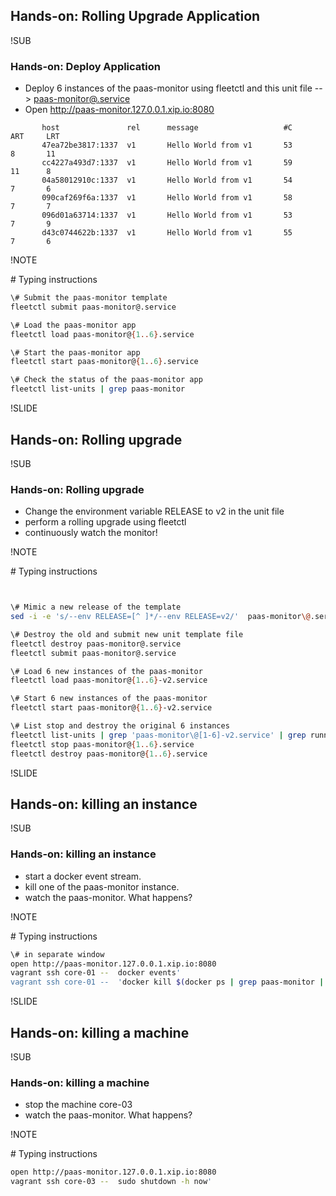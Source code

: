 ## Hands-on: Rolling Upgrade Application

!SUB
### Hands-on: Deploy Application
* Deploy 6 instances of the paas-monitor using fleetctl and this unit file --> [paas-monitor@.service](https://raw.githubusercontent.com/mvanholsteijn/coreos-container-platform-as-a-service/master/fleet-units/paas-monitor/paas-monitor%40.service)  
* Open http://paas-monitor.127.0.0.1.xip.io:8080

```
       host               rel      message                   #C       ART     LRT
       47ea72be3817:1337  v1       Hello World from v1       53       8       11
       cc4227a493d7:1337  v1       Hello World from v1       59       11      8
       04a58012910c:1337  v1       Hello World from v1       54       7       6
       090caf269f6a:1337  v1       Hello World from v1       58       7       7
       096d01a63714:1337  v1       Hello World from v1       53       7       9
       d43c0744622b:1337  v1       Hello World from v1       55       7       6
```


!NOTE

\# Typing instructions
```bash
\# Submit the paas-monitor template
fleetctl submit paas-monitor@.service

\# Load the paas-monitor app
fleetctl load paas-monitor@{1..6}.service

\# Start the paas-monitor app
fleetctl start paas-monitor@{1..6}.service

\# Check the status of the paas-monitor app
fleetctl list-units | grep paas-monitor
```

!SLIDE
## Hands-on: Rolling upgrade

!SUB
### Hands-on: Rolling upgrade
* Change the environment variable RELEASE to v2 in the unit file
* perform a rolling upgrade using fleetctl
* continuously watch the monitor!


!NOTE

\# Typing instructions
```bash


\# Mimic a new release of the template
sed -i -e 's/--env RELEASE=[^ ]*/--env RELEASE=v2/'  paas-monitor\@.service

\# Destroy the old and submit new unit template file
fleetctl destroy paas-monitor@.service
fleetctl submit paas-monitor@.service

\# Load 6 new instances of the paas-monitor
fleetctl load paas-monitor@{1..6}-v2.service

\# Start 6 new instances of the paas-monitor
fleetctl start paas-monitor@{1..6}-v2.service

\# List stop and destroy the original 6 instances
fleetctl list-units | grep 'paas-monitor\@[1-6]-v2.service' | grep running
fleetctl stop paas-monitor@{1..6}.service
fleetctl destroy paas-monitor@{1..6}.service
```

!SLIDE
## Hands-on: killing an instance

!SUB
### Hands-on: killing an instance
* start a docker event stream.
* kill one of the paas-monitor instance.
* watch the paas-monitor. What happens?

!NOTE

\# Typing instructions
```bash
\# in separate window
open http://paas-monitor.127.0.0.1.xip.io:8080
vagrant ssh core-01 --  docker events'
vagrant ssh core-01 --  'docker kill $(docker ps | grep paas-monitor | awk "{ print \$NF;}" | head -1 ) '
```

!SLIDE
## Hands-on: killing a machine

!SUB
### Hands-on: killing a machine
* stop the machine core-03
* watch the paas-monitor. What happens?

!NOTE

\# Typing instructions
```bash
open http://paas-monitor.127.0.0.1.xip.io:8080
vagrant ssh core-03 --  sudo shutdown -h now'
```
